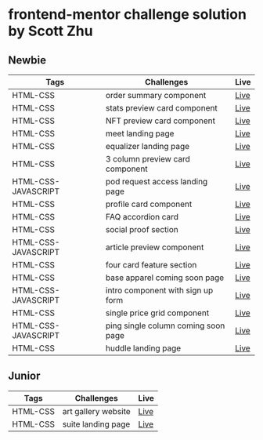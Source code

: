 # frontend-mentor challenge solution by Scott Zhu

## Newbie

| Tags                | Challenges                          | Live                                                                      |
| ------------------- | ----------------------------------- | ------------------------------------------------------------------------- |
| HTML-CSS            | order summary component             | [Live](https://order-summary-component-scottzhu.netlify.app/)             |
| HTML-CSS            | stats preview card component        | [Live](https://stats-preview-card-component-scottzhu.netlify.app/)        |
| HTML-CSS            | NFT preview card component          | [Live](https://nft-preview-card-component-scottzhu.netlify.app/)          |
| HTML-CSS            | meet landing page                   | [Live](https://meet-landing-page-scottzhu.netlify.app/)                   |
| HTML-CSS            | equalizer landing page              | [Live](https://equalizer-landing-page-scottzhu.netlify.app/)              |
| HTML-CSS            | 3 column preview card component     | [Live](https://3-column-preview-card-component-scottzhu.netlify.app/)     |
| HTML-CSS-JAVASCRIPT | pod request access landing page     | [Live](https://pod-request-access-landing-page-scottzhu.netlify.app/)     |
| HTML-CSS            | profile card component              | [Live](https://profile-card-component-scottzhu.netlify.app/)              |
| HTML-CSS            | FAQ accordion card                  | [Live](https://faq-accordion-card-scottzhu.netlify.app/)                  |
| HTML-CSS            | social proof section                | [Live](https://social-proof-section-scottzhu.netlify.app/)                |
| HTML-CSS-JAVASCRIPT | article preview component           | [Live](https://article-preview-component-scottzhu.netlify.app/)           |
| HTML-CSS            | four card feature section           | [Live](https://four-card-feature-section-scottzhu.netlify.app/)           |
| HTML-CSS            | base apparel coming soon page       | [Live](https://base-apparel-coming-soon-page-scottzhu.netlify.app/)       |
| HTML-CSS-JAVASCRIPT | intro component with sign up form   | [Live](https://intro-component-with-sign-up-form-scottzhu.netlify.app/)   |
| HTML-CSS            | single price grid component         | [Live](https://single-price-card-component-scottzhu.netlify.app/)         |
| HTML-CSS-JAVASCRIPT | ping single column coming soon page | [Live](https://ping-single-column-coming-soon-page-scottzhu.netlify.app/) |
| HTML-CSS            | huddle landing page                 | [Live](https://huddle-landing-page-scottzhu.netlify.app/)                 |

## Junior

| Tags     | Challenges          | Live                                                      |
| -------- | ------------------- | --------------------------------------------------------- |
| HTML-CSS | art gallery website | [Live](https://art-gallery-website-scottzhu.netlify.app/) |
| HTML-CSS | suite landing page  | [Live](https://suite-landing-page-scottzhu.netlify.app/)  |
